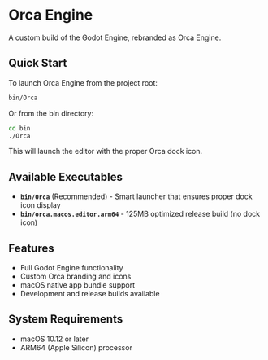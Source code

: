 # Orca Engine

A custom build of the Godot Engine, rebranded as Orca Engine.

## Quick Start

To launch Orca Engine from the project root:
```bash
bin/Orca
```

Or from the bin directory:
```bash
cd bin
./Orca
```

This will launch the editor with the proper Orca dock icon.

## Available Executables

- **`bin/Orca`** (Recommended) - Smart launcher that ensures proper dock icon display
- **`bin/orca.macos.editor.arm64`** - 125MB optimized release build (no dock icon)

## Features

- Full Godot Engine functionality
- Custom Orca branding and icons
- macOS native app bundle support
- Development and release builds available

## System Requirements

- macOS 10.12 or later
- ARM64 (Apple Silicon) processor
